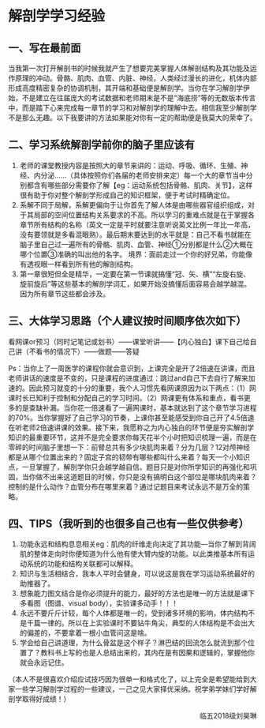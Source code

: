 # 解剖学学习经验

## 一、写在最前面

当我第一次打开解剖书的时候我就产生了想要完美掌握人体解剖结构及其功能及运作原理的冲动。骨骼、肌肉、血管、内脏、神经，人类经过漫长的进化，机体内部形成高度精密复杂的协调机制，其开端和基础便是解剖学。当你在学习解剖学伊始，不是建立在往届庞大的考试数据和老师期末是不是“海底捞”等的无数版本传言中，而是踏下心来完成每一章节的学习和对解剖学的理解中去。相信我至少解剖学不是那么无趣。以下我要讲的方法如果能对你有一定的帮助便是我莫大的荣幸了。

## 二、学习系统解剖学前你的脑子里应该有

1. 老师的课堂教授内容是按照大的章节来讲的：运动、呼吸、循环、生殖、神经、内分泌……（具体按照你们各届的老师安排来定）每一个大的章节当中分别都含有哪些部分需要你了解【eg：运动系统包括骨骼、肌肉、关节】，这样很有助于你对整个解剖学形成自己的知识框架，便于考试时精确定位。
2. 系解不同于局解，系解更偏向于让你首先了解人体是由哪些器官组织组成，对于其局部的空间位置结构关系要求的不高。所以学习的重难点就是在于掌握各章节所有结构的名称（英文一定是平时就要注意听说英文比例一年比一年高，没有要领就是多看混眼熟）。最后期末要达到的水平就是：自己不看书就能在脑子里自己过一遍所有的骨骼、肌肉、血管、神经①分别都是什么②大概在哪个位置③准确的叫出他的名字。
境界：面前走过一个你的好兄弟，你能像有透视眼一样看到所有他的解剖结构。
3. 第一章很短但全是精华，一定要在第一节课就搞懂“冠、矢、横”“左旋右旋、旋前旋后”等这些基本的解剖学词汇，如果开始没搞懂后面容易会越学越混。因为所有章节这些都会涉及。

## 三、大体学习思路（个人建议按时间顺序依次如下）

看网课or预习（同时记笔记或划书）——课堂听讲——【内心独白】课下自己给自己讲（不看书的情况下）——做题——答疑

Ps：当你上了一周医学的课程你就会意识到，上课完全是开了2倍速在讲课，而且老师讲话的速度是不变的，只是课程的进度通过：跳过and自己下去自行了解来加速的。因此预习就变的十分的重要，我个人习惯先看网课原因为以下两点：（1）网课时长已知利于控制和分配自己的学习时间。（2）网课更有体系和重点，看书更多的是查缺补漏。当你花一倍速看了一遍网课时，基本就达到了这个章节学习进程的70%。当你掌握好了自己学习的节奏，上课你甚至能感受到你自己开了4.5倍速在听老师2倍速讲课的效果。接下来，我愿称之为内心独白的环节便是夯实解剖学知识的最重要环节，这并不是完全要求你每天花半个小时把知识梳理一遍，而是在零碎的时间脑子里想一下：前臂总共有多少块肌肉来着？分为几层？12对颅神经都是从哪个位置出来的？固定子宫的韧带有哪些都叫什么来着？每天一个小知识点，一旦掌握了，解剖学你只会越学越自信。题目只是对你所学知识的再强化和巩固，当你做不出来这道题目的时候，你只是没有搞明白这个部位是哪块肌肉来着？控制的是什么动作？血管分布在哪里来着？通过记题目来考试永远不是万全的策略。

## 四、TIPS（我听到的也很多自己也有一些仅供参考）

1. 功能永远和结构息息相关eg：肌肉的纤维走向决定了其功能—当你了解到背阔肌的整体走向时你便知道为什么他有使大臂内旋的功能。以此类推基本所有运动系统的功能和结构关联都可以解释。
2. 知识与生活相结合，我本人平时会健身，可以说这是我在学习运动系统最好的助推器了。
3. 想象能力图文结合是你必须提升的能力，最好的方法也是唯一的方法就是课下多看图（图谱、visual body），实验课多动手！！！
4. 永远不要斤斤计较，每个人体都是唯一的，受到诸多环境的影响，体内结构不是千篇一律的。所以在上实验课时不要钻牛角尖，典型的人体结构是不会出大的偏差的，不要拿着一根小血管问这是啥。
5. 学会给自己讲道理，为什么骨盆是这个样子？淋巴结的回流怎么就流到那个位置了？教科书上写的也是人总结出来的，其内在是有因果和逻辑的，掌握他你就会永远记住。

（本人不是很喜欢介绍应试技巧因为很单一和格式化了，以上完全是希望能给到大家一些学习解剖学过程的一些建议，一己之见大家择优采纳。祝学弟学妹们学好解剖学取得好成绩！）

<p align="right">临五2018级刘昊琳</p>

